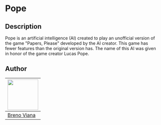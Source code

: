 # Pope

## Description

Pope is an artificial intelligence (AI) created to play an unofficial version of the game "Papers, Please" developed by the AI creator. This game has fewer features than the original version has. The name of this AI was given in honor of the game creator Lucas Pope.

## Author

[<img src="https://avatars2.githubusercontent.com/u/17532418?v=3&s=400" width="100"/>](https://github.com/brenov) |
---|
[Breno Viana](https://github.com/brenov) |
